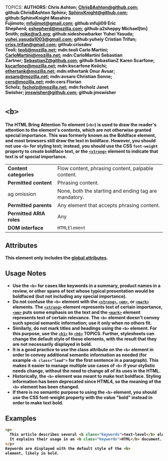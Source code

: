 TOPICS: <b>
AUTHORS: Chris Ashton; ChrisBAshton@github.com; github:ChrisBAshton
         Sphinx; SphinxKnight@github.com; github:SphinxKnight
         Masahiro Fujimoto; mfujimot@gmail.com; github:mfuji09
         Eric Shepherd; eshepherd@mozilla.com; github:a2sheppy
         Michael[tm] Smith; mike@w3.org; github:sideshowbarker
         Yuhei Yasuda; yuhei.yasuda1003@gmail.com; github:yuheiy
         Cristian Trifan; criss.trifan@gmail.com; github:crissdev
         Teoli; teoli@mozilla.net; mdn:teoli
         Carlo Martini; CarloMartini@mozilla.net; mdn:CarloMartini
         Sebastian Zartner; SebastianZ@github.com; github:SebastianZ
         Karen Scarfone; kscarfone@mozilla.net; mdn:kscarfone
         Keiichi; ethertank@mozilla.net; mdn:ethertank
         Onur Avsar; avsaro@mozilla.net; mdn:avsaro
         Christian Sonne; cers@mozilla.net; mdn:cers
         Florian Scholz; fscholz@mozilla.net; mdn:fscholz
         Janet Swisher; jmswisher@github.com; github:jmswisher

# `<b>`

The **HTML Bring Attention To element (`<b>`)**  is used to draw the reader's attention to the
element's contents, which are not otherwise granted special importance. This was formerly known as
the Boldface element, and most browsers still draw the text in boldface. However, you should not use
`<b>` for styling text; instead, you should use the CSS `font-weight` property to create
boldface text, or the [`<strong>`](/en/webfrontend/<strong>) element to indicate that text is of
special importance.

|  |  |
| :-- | :-- |
| **Content categories** | Flow content, phrasing content, palpable content. |
| **Permitted content** | Phrasing content. |
| ag omission | None, both the starting and ending tag are mandatory.|
| **Permitted parents** | Any element that accepts phrasing content. |
| **Permitted ARIA roles** | Any |
| **DOM interface** | `HTMLElement` |

## Attributes

This element only includes the [global attributes](/en/webfrontend/HTML_Global_Attributes).

## Usage Notes

- Use the `<b>` for cases like keywords in a summary, product names in a review, or other spans of
text whose typical presentation would be boldfaced (but not including any special importance).
- Do not confuse the `<b>` element with the [`<strong>`](/en/webfrontend/<strong>), [`<em>`](/en/webfrontend/<em>),
or [`<mark>`](/en/webfrontend/<mark>) elements. The [`<strong>`](/en/webfrontend/<strong>) element
represents text of certain importance, [`<em>`](/en/webfrontend/<em>) puts some emphasis on the
text and the [`<mark>`](/en/webfrontend/<mark>) element represents text of certain relevance.
The `<b>` element doesn't convey such special semantic information; use it only when no others fit.
- Similarly, do not mark titles and headings using the `<b>` element. For this purpose, use the
[`<h1>`](/en/webfrontend/<h1>) to [`<h6>`](/en/webfrontend/<h6>) TOPICS. Further,
stylesheets can change the default style of these elements, with the result that they are
not necessarily displayed in bold.
- It is a good practice to use the class attribute on the `<b>` element in order to convey
additional semantic information as needed (for example `<b class="lead">`
for the first sentence in a paragraph). This makes it easier to manage multiple use cases of `<b>`
if your stylistic needs change, without the need to change all of its uses in the HTML.
- Historically, the `<b>` element was meant to make text boldface. Styling information has been
deprecated since HTML4, so the meaning of the `<b>` element has been changed.
- If there is no semantic purpose to using the `<b>` element, you should use the CSS font-weight
property with the value "bold" instead in order to make text bold.

## Examples

```html
<p>
  This article describes several <b class="keywords">text-level</b> elements.
  It explains their usage in an <b class="keywords">HTML</b> document.
</p>
Keywords are displayed with the default style of the <b>
element, likely in bold.
```
